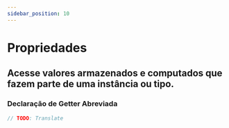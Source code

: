```yaml
---
sidebar_position: 10
---
```


# Propriedades

## Acesse valores armazenados e computados que fazem parte de uma instância ou tipo.

### Declaração de Getter Abreviada

```swift
// TODO: Translate
```
